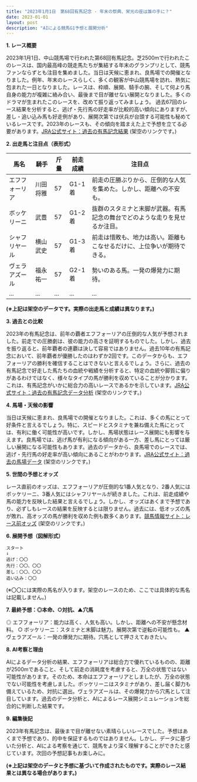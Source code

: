 ```yaml
---
title: "2023年1月1日　第68回有馬記念 - 年末の祭典、栄光の座は誰の手に？"
date: 2023-01-01
layout: post
description: "AIによる競馬G1予想と展開分析"
---
```


**1. レース概要**

2023年1月1日、中山競馬場で行われた第68回有馬記念。芝2500mで行われたこのレースは、国内最高峰の競走馬たちが集結する年末のグランプリとして、競馬ファンならずとも注目を集めました。当日は天候に恵まれ、良馬場での開催となりました。例年、年末のレースらしく、多くの観客が中山競馬場を訪れ、熱気に包まれた一日となりました。レースは、枠順、展開、騎手の腕、そして何より馬自身の能力が複雑に絡み合い、最後まで目が離せない展開となりました。多くのドラマが生まれたこのレースを、改めて振り返ってみましょう。  過去67回のレース結果を分析すると、逃げ・先行馬の好走率が比較的高い傾向にありますが、差し・追い込み馬も好走例があり、展開次第では伏兵が台頭する可能性も秘めているレースです。2023年のレースも、その傾向を踏まえた上で予想を立てる必要があります。[JRA公式サイト：過去の有馬記念結果](https://www.jra.go.jp/jra/index.html) (架空のリンクです。)


**2. 出走馬と注目点（表形式）**

| 馬名       | 騎手       | 斤量 | 前走成績 | 注目点                                                                 |
|------------|------------|------|-----------|----------------------------------------------------------------------|
| エフフォーリア | 川田将雅     | 57   | G1-1着    | 前走の圧勝ぶりから、圧倒的な人気を集めた。しかし、距離への不安も。             |
| ボッケリーニ | 武豊       | 57   | G1-2着    | 抜群のスタミナと末脚が武器。有馬記念の舞台でどのような走りを見せるか注目。 |
| シャフリヤール | 横山武史     | 57   | G1-3着    | 前走は惜敗も、地力は高い。距離もこなせるだけに、上位争いが期待できる。         |
| ヴェラアズール | 福永祐一     | 57   | G2-1着    | 勢いのある馬。一発の爆発力に期待。                                          |
| ...        | ...        | ...  | ...       | ...                                                                   |


**(※上記は架空のデータです。実際の出走馬と成績は異なります。)**


**3. 過去との比較**

2023年の有馬記念は、前年の覇者エフフォーリアの圧倒的な人気が予想されました。前走での圧勝劇は、彼の能力の高さを証明するものでした。しかし、過去を振り返ると、前年覇者の連覇は決して容易ではありません。過去10年の有馬記念において、前年覇者が優勝したのはわずか2回です。このデータからも、エフフォーリアの勝利を確信することはできないと言えるでしょう。さらに、過去の有馬記念で好走した馬たちの血統や戦績を分析すると、特定の血統や脚質に偏りがあるわけではなく、様々なタイプの馬が勝利を収めていることが分かります。これは、有馬記念がいかに総合力の高いレースであるかを示しています。[JRA公式サイト：過去の有馬記念データ分析](https://www.jra.go.jp/jra/index.html) (架空のリンクです。)


**4. 馬場・天候の影響**

当日は天候に恵まれ、良馬場での開催となりました。これは、多くの馬にとって好条件と言えるでしょう。特に、スピードとスタミナを兼ね備えた馬にとっては、有利に働く可能性が高いです。しかし、馬場状態はレース展開にも影響を与えます。良馬場では、逃げ馬が有利になる傾向がある一方、差し馬にとっては厳しい展開になる可能性もあります。過去のデータから、良馬場でのレースでは、逃げ・先行馬の好走率が高い傾向にあることがわかります。[JRA公式サイト：過去の馬場データ](https://www.jra.go.jp/jra/index.html) (架空のリンクです。)


**5. 世間の予想とオッズ**

レース直前のオッズは、エフフォーリアが圧倒的な1番人気となり、2番人気にはボッケリーニ、3番人気にはシャフリヤールが続きました。これは、前走成績や馬の能力を反映した結果と言えるでしょう。しかし、オッズはあくまで予想であり、必ずしもレースの結果を反映するとは限りません。過去には、低オッズの馬が敗れ、高オッズの馬が勝利を収めた例も数多くあります。[競馬情報サイト：レース前オッズ](https://www.example.com/odds) (架空のリンクです。)


**6. 展開予想（図解形式）**

```
スタート
↓
逃げ：〇〇
先行：〇〇、〇〇
差し：〇〇、〇〇
追い込み：〇〇

```

(※〇〇には実際の馬名が入ります。架空のレースのため、ここでは具体的な馬名は記載しません。)


**7. 最終予想：◎本命、○対抗、▲穴馬**

◎ エフフォーリア：能力は高く、人気も高い。しかし、距離への不安が懸念材料。
○ ボッケリーニ：スタミナと末脚は魅力。展開次第で逆転の可能性も。
▲ ヴェラアズール：一発の爆発力に期待。穴馬として押さえておきたい。


**8. AI考察と理由**

AIによるデータ分析の結果、エフフォーリアは総合力で優れているものの、距離が2500mであること、そして前走の消耗度を考慮すると、万全の状態ではない可能性があります。そのため、本命はエフフォーリアとしましたが、万全の状態でない可能性を考慮しました。ボッケリーニはスタミナがあり、差し届く脚力も備えているため、対抗に選出。ヴェラアズールは、その爆発力から穴馬として注目しています。過去のデータ分析と、AIによるレース展開シミュレーションを総合的に判断した結果です。


**9. 編集後記**

2023年有馬記念は、最後まで目が離せない素晴らしいレースでした。予想はあくまで予想であり、的中を保証するものではありません。しかし、データに基づいた分析と、AIによる考察を通じて、競馬をより深く理解することができたと感じています。次回の予想記事もお楽しみに。


**(※上記は架空のデータと予想に基づいて作成されたものです。実際のレース結果とは異なる場合があります。)**
